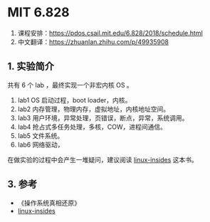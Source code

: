 # MIT 6.828 

1. 课程安排：https://pdos.csail.mit.edu/6.828/2018/schedule.html
2. 中文翻译：https://zhuanlan.zhihu.com/p/49935908

## 1. 实验简介

共有 6 个 lab ，最终实现一个非宏内核 OS 。

1. lab1 OS 启动过程，boot loader，内核。
2. lab2 内存管理，物理内存，虚拟地址，内核地址空间。
3. lab3 用户环境，异常处理，页错误，断点，异常，系统调用。
4. lab4 抢占式多任务处理，多核，COW，进程间通信。
5. lab5 文件系统。
6. lab6 网络驱动，

在做实验的过程中会产生一堆疑问，建议阅读 [linux-insides](https://github.com/0xAX/linux-insides) 这本书。

## 3. 参考

* 《操作系统真相还原》
* [linux-insides](https://github.com/0xAX/linux-insides)